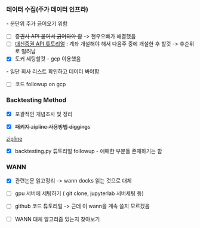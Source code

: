 

### 데이터 수집(주가 데이터 인프라)  

\- 분단위 주가 긁어오기 위함

- [ ] <s>증권사 API 붙여서 긁어와야 함</s> -> 현우오빠가 해결했음 
- [ ] [대신증권 API 튜토리얼](<https://wikidocs.net/2870>)  : 계좌 개설해야 해서 다음주 중에 개설한 후 할것  -> 후순위로 밀려남  
- [x] 도커 세팅할것  - gcp 이용했음    

\- 일단 회사 리스트 확인하고 데이터 봐야함    

- [ ] 코드 followup on gcp   



### Backtesting Method  

- [x] 포괄적인 개념조사 및 정리

- [x] <s>패키지 zipline 사용방법 digging</s>s  

[	zipline](<https://wikidocs.net/2874>)   

- [x] backtesting.py 튜토리얼 followup - 애매한 부분들 존재하기는 함  


### WANN

- [x] 관련논문 읽고정리  -> wann docks 읽는 것으로 대체  
- [ ] gpu 서버에 세팅하기 ( git clone, jupyterlab 서버세팅 등)    
- [ ] github 코드 튜토리얼  -> 근데 이 wann을 계속 쓸지 모르겠음   
- [ ] WANN 대체 알고리즘 있는지 찾아보기  

